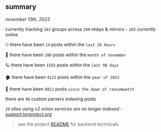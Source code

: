 
## summary
_november 13th, 2023_

currently tracking `163` groups across `299` relays & mirrors - _`103` currently online_

⏲ there have been `14` posts within the `last 24 hours`

🦈 there have been `200` posts within the `month of november`

🪐 there have been `1555` posts within the `last 90 days`

🏚 there have been `4122` posts within the `year of 2023`

🦕 there have been `8812` posts `since the dawn of ransomwatch`

there are `96` custom parsers indexing posts

_`20` sites using v2 onion services are no longer indexed - [support.torproject.org](https://support.torproject.org/onionservices/v2-deprecation/)_

> see the project [README](https://github.com/joshhighet/ransomwatch#ransomwatch--) for backend technicals
